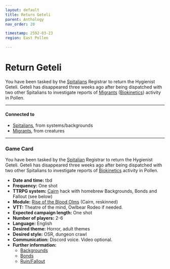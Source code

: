 ```yaml
---
layout: default
title: Return Geteli
parent: Anthology
nav_order: 20

timestamp: 2592-03-23
region: East Pollen

---
```

# Return Geteli

You have been tasked by the [Spitalians](../../systems/backgrounds/spitalians.md) Registrar to return the Hygienist Geteli.
Geteli has disappeared three weeks ago after being dispatched with two other Spitalians to investigate reports of [Migrants](../../creatures/Migrants.md) ([Biokinetics](https://www.youtube.com/watch?v=0Tw3KaMr8wk)) activity in Pollen.

---
#### Connected to

<!-- QueryToSerialize: LIST without ID "["+ title + "](https://terra-campaigns.github.io/"+ regexreplace(file.path, ".md", "") + ")" + ", from " + regexreplace(file.folder, "degenesis/", "") FROM ([[]]) OR outgoing([[]]) SORT file.folder DESC -->
<!-- SerializedQuery: LIST without ID "["+ title + "](https://terra-campaigns.github.io/"+ regexreplace(file.path, ".md", "") + ")" + ", from " + regexreplace(file.folder, "degenesis/", "") FROM ([[]]) OR outgoing([[]]) SORT file.folder DESC -->
- [Spitalians](https://terra-campaigns.github.io/degenesis/systems/backgrounds/spitalians), from systems/backgrounds
- [Migrants](https://terra-campaigns.github.io/degenesis/creatures/Migrants), from creatures
<!-- SerializedQuery END -->

---
### Game Card

You have been tasked by the [Spitalian](https://degenesis.com/world/cults/spitalians) Registrar to return the Hygienist Geteli.
Geteli has disappeared three weeks ago after being dispatched with two other Spitalians to investigate reports of [Biokinetics](https://www.youtube.com/watch?v=0Tw3KaMr8wk) activity in Pollen.

- **Date and time:** tbd
- **Frequency:** One shot
- **TTRPG system:** [Cairn](https://cairnrpg.com/) hack with homebrew Backgrounds, Bonds and Fallout (see below)
- **Module:** [Rise of the Blood Olms](https://yochaigal.itch.io/rise-of-the-blood-olms) (Cairn, reskinned)
- **VTT:** Theatre of the mind, Owlbear Rodeo if needed.
- **Expected campaign length:** One shot
- **Number of players:** 2-6
- **Language:** English
- **Desired theme:** Horror, adult themes
- **Desired style:** OSR, dungeon crawl
- **Communication:** Discord voice. Video optional.
- **Further information:** 
	- <a href="https://terra-campaigns.github.io/degenesis/systems/backgrounds/00_backgrounds/" target="_blank">Backgrounds</a>
	- <a href="https://terra-campaigns.github.io/degenesis/systems/bonds/" target="_blank">Bonds</a>
	- <a href="https://terra-campaigns.github.io/degenesis/systems/ruin/" target="_blank">Ruin/Fallout</a>